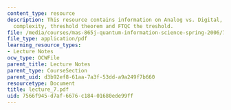 ```yaml
---
content_type: resource
description: This resource contains information on Analog vs. Digital, Complex computational
  complexity, threshold theorem and FTQC the treshold.
file: /media/courses/mas-865j-quantum-information-science-spring-2006/7566f945d7af6676c18401680ede99ff_lecture_7.pdf
file_type: application/pdf
learning_resource_types:
- Lecture Notes
ocw_type: OCWFile
parent_title: Lecture Notes
parent_type: CourseSection
parent_uid: d3b92ef8-61aa-7a3f-53dd-a9a249f7b660
resourcetype: Document
title: lecture_7.pdf
uid: 7566f945-d7af-6676-c184-01680ede99ff
---
```

